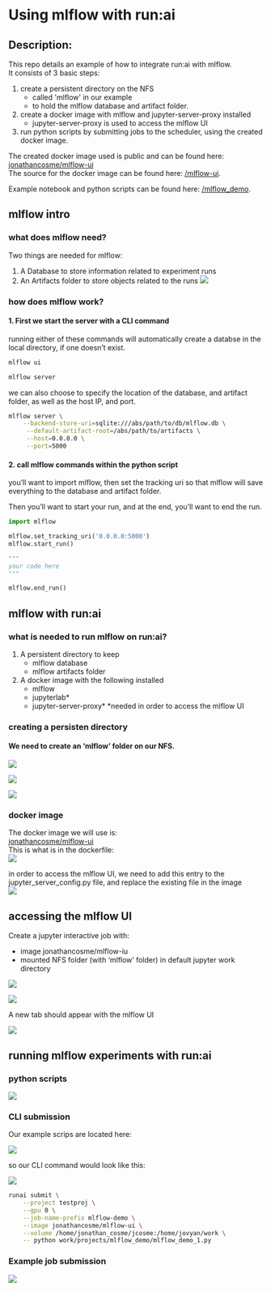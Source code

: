# Using mlflow with run:ai

## Description:
This repo details an example of how to integrate run:ai with mlflow.   
It consists of 3 basic steps:
1. create a persistent directory on the NFS 
    + called 'mlflow' in our example
    + to hold the mlflow database and artifact folder.
2. create a docker image with mlflow and jupyter-server-proxy installed
    + jupyter-server-proxy is used to access the mlflow UI
3. run python scripts by submitting jobs to the scheduler, using the created docker image.  

The created docker image used is public and can be found here:  
[jonathancosme/mlflow-ui](https://hub.docker.com/repository/docker/jonathancosme/mlflow-ui)  
The source for the docker image can be found here: [/mlflow-ui](/mlflow-ui).  
  
Example notebook and python scripts can be found here: [/mlflow_demo](/mlflow_demo).  

## mlflow intro 

### what does mlflow need?
Two things are needed for mlflow:
1. A Database to store information related to experiment runs
2. An Artifacts folder to store objects related to the runs
![](images/image_1.png)  

### how does mlflow work?
#### 1. First we start the server with a CLI command
running either of these commands will automatically create a databse in the local directory, if one doesn’t exist.  
~~~bash
mlflow ui
~~~  
~~~bash
mlflow server
~~~  
we can also choose to specify the location of the database, and artifact folder, as well as the host IP, and port.  
~~~bash
mlflow server \
    --backend-store-uri=sqlite:///abs/path/to/db/mlflow.db \
     --default-artifact-root=/abs/path/to/artifacts \
     --host=0.0.0.0 \
     --port=5000 
~~~  
#### 2. call mlflow commands within the python script  
you’ll want to import mlflow, then set the tracking uri so that mlflow will save everything to the database and artifact folder.  
  
Then you’ll want to start your run, and at the end, you’ll want to end the run.  

~~~python
import mlflow

mlflow.set_tracking_uri('0.0.0.0:5000')
mlflow.start_run()

"""
your code here
"""

mlflow.end_run()
~~~  
  
## mlflow with run:ai
### what is needed to run mlflow on run:ai?
1. A persistent directory to keep
    + mlflow database
    + mlflow artifacts folder
2. A docker image with the following installed
    + mlflow
    + jupyterlab*
    + jupyter-server-proxy*
\*needed in order to access the mlflow UI
### creating a persisten directory
#### We need to create an ‘mlflow’ folder on our NFS.  
![](images/image_2.png)  

![](images/image_3.png)  

![](images/image_4.png)  
  
### docker image
The docker image we will use is:  
[jonathancosme/mlflow-ui](https://hub.docker.com/repository/docker/jonathancosme/mlflow-ui)  
This is what is in the dockerfile:  
![](images/image_5.png)   
  
in order to access the mlflow UI, we need to add this entry to the jupyter_server_config.py file, and replace the existing file in the image  
![](images/image_6.png)  

## accessing the mlflow UI
Create a jupyter interactive job with:
+ image jonathancosme/mlflow-iu
+ mounted NFS folder (with ‘mlflow’ folder) in default jupyter work directory
  
![](images/image_7.png)  
  
![](images/image_8.png)  
  
A new tab should appear with the mlflow UI  
  
![](images/image_9.png)  

## running mlflow experiments with run:ai
### python scripts
![](images/image_10.png)  
  
### CLI submission
Our example scrips are located here:  
  
![](images/image_11.png)  
  
so our CLI command would look like this:  

![](images/image_12.png) 

~~~bash
runai submit \
    --project testproj \
    --gpu 0 \
    --job-name-prefix mlflow-demo \
    --image jonathancosme/mlflow-ui \
    --volume /home/jonathan_cosme/jcosme:/home/jovyan/work \
    -- python work/projects/mlflow_demo/mlflow_demo_1.py
~~~  

### Example job submission
![](images/image_13.png) 




